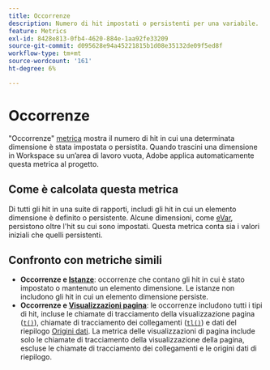 ```yaml
---
title: Occorrenze
description: Numero di hit impostati o persistenti per una variabile.
feature: Metrics
exl-id: 8428e813-0fb4-4620-884e-1aa92fe33209
source-git-commit: d095628e94a45221815b1d08e35132de09f5ed8f
workflow-type: tm+mt
source-wordcount: '161'
ht-degree: 6%

---
```


# Occorrenze

&quot;Occorrenze&quot; [metrica](overview.md) mostra il numero di hit in cui una determinata dimensione è stata impostata o persistita. Quando trascini una dimensione in Workspace su un’area di lavoro vuota, Adobe applica automaticamente questa metrica al progetto.

## Come è calcolata questa metrica

Di tutti gli hit in una suite di rapporti, includi gli hit in cui un elemento dimensione è definito o persistente. Alcune dimensioni, come [eVar](../dimensions/evar.md), persistono oltre l&#39;hit su cui sono impostati. Questa metrica conta sia i valori iniziali che quelli persistenti.

## Confronto con metriche simili

* **Occorrenze e [Istanze](instances.md)**: occorrenze che contano gli hit in cui è stato impostato o mantenuto un elemento dimensione. Le istanze non includono gli hit in cui un elemento dimensione persiste.
* **Occorrenze e [Visualizzazioni pagina](page-views.md)**: le occorrenze includono tutti i tipi di hit, incluse le chiamate di tracciamento della visualizzazione pagina ([`t()`](/help/implement/vars/functions/t-method.md)), chiamate di tracciamento dei collegamenti ([`tl()`](/help/implement/vars/functions/tl-method.md)) e dati del riepilogo [Origini dati](/help/import/data-sources/overview.md). La metrica delle visualizzazioni di pagina include solo le chiamate di tracciamento della visualizzazione della pagina, escluse le chiamate di tracciamento dei collegamenti e le origini dati di riepilogo.

